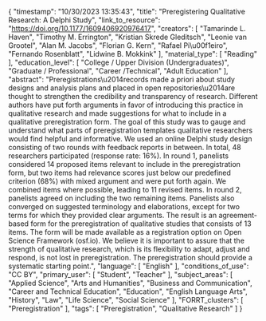{
    "timestamp": "10/30/2023 13:35:43",
    "title": "Preregistering Qualitative Research: A Delphi Study",
    "link_to_resource": "https://doi.org/10.1177/1609406920976417",
    "creators": [
        "Tamarinde L. Haven",
        "Timothy M. Errington",
        "Kristian Skrede Gleditsch",
        "Leonie van Grootel",
        "Alan M. Jacobs",
        "Florian G. Kern",
        "Rafael Pi\u00f1eiro",
        "Fernando Rosenblatt",
        "Lidwine B. Mokkink"
    ],
    "material_type": [
        "Reading"
    ],
    "education_level": [
        "College / Upper Division (Undergraduates)",
        "Graduate / Professional",
        "Career /Technical",
        "Adult Education"
    ],
    "abstract": "Preregistrations\u2014records made a priori about study designs and analysis plans and placed in open repositories\u2014are thought to strengthen the credibility and transparency of research. Different authors have put forth arguments in favor of introducing this practice in qualitative research and made suggestions for what to include in a qualitative preregistration form. The goal of this study was to gauge and understand what parts of preregistration templates qualitative researchers would find helpful and informative. We used an online Delphi study design consisting of two rounds with feedback reports in between. In total, 48 researchers participated (response rate: 16%). In round 1, panelists considered 14 proposed items relevant to include in the preregistration form, but two items had relevance scores just below our predefined criterion (68%) with mixed argument and were put forth again. We combined items where possible, leading to 11 revised items. In round 2, panelists agreed on including the two remaining items. Panelists also converged on suggested terminology and elaborations, except for two terms for which they provided clear arguments. The result is an agreement-based form for the preregistration of qualitative studies that consists of 13 items. The form will be made available as a registration option on Open Science Framework (osf.io). We believe it is important to assure that the strength of qualitative research, which is its flexibility to adapt, adjust and respond, is not lost in preregistration. The preregistration should provide a systematic starting point.",
    "language": [
        "English"
    ],
    "conditions_of_use": "CC BY",
    "primary_user": [
        "Student",
        "Teacher"
    ],
    "subject_areas": [
        "Applied Science",
        "Arts and Humanities",
        "Business and Communication",
        "Career and Technical Education",
        "Education",
        "English Language Arts",
        "History",
        "Law",
        "Life Science",
        "Social Science"
    ],
    "FORRT_clusters": [
        "Preregistration"
    ],
    "tags": [
        "Preregistration",
        "Qualitative Research"
    ]
}